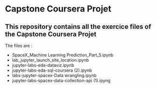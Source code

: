 # Capstone Coursera Projet
## This repository contains all the exercice files of the Capstone Coursera Projet

The files are :

- SpaceX_Machine Learning Prediction_Part_5.ipynb
- lab_jupyter_launch_site_location.ipynb
- jupyter-labs-eda-dataviz.ipynb
- jupyter-labs-eda-sql-coursera (2).ipynb
- labs-jupyter-spacex-Data wrangling.ipynb
- jupyter-labs-spacex-data-collection-api (1).ipyng
